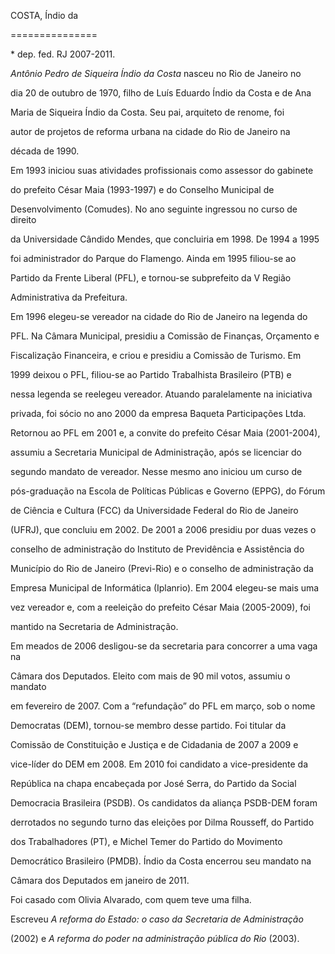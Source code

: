COSTA, Índio da

===============



\* dep. fed. RJ 2007-2011.



*Antônio Pedro de Siqueira Índio da Costa* nasceu no Rio de Janeiro no

dia 20 de outubro de 1970, filho de Luís Eduardo Índio da Costa e de Ana

Maria de Siqueira Índio da Costa. Seu pai, arquiteto de renome, foi

autor de projetos de reforma urbana na cidade do Rio de Janeiro na

década de 1990.



Em 1993 iniciou suas atividades profissionais como assessor do gabinete

do prefeito César Maia (1993-1997) e do Conselho Municipal de

Desenvolvimento (Comudes). No ano seguinte ingressou no curso de direito

da Universidade Cândido Mendes, que concluiria em 1998. De 1994 a 1995

foi administrador do Parque do Flamengo. Ainda em 1995 filiou-se ao

Partido da Frente Liberal (PFL), e tornou-se subprefeito da V Região

Administrativa da Prefeitura.



Em 1996 elegeu-se vereador na cidade do Rio de Janeiro na legenda do

PFL. Na Câmara Municipal, presidiu a Comissão de Finanças, Orçamento e

Fiscalização Financeira, e criou e presidiu a Comissão de Turismo. Em

1999 deixou o PFL, filiou-se ao Partido Trabalhista Brasileiro (PTB) e

nessa legenda se reelegeu vereador. Atuando paralelamente na iniciativa

privada, foi sócio no ano 2000 da empresa Baqueta Participações Ltda.



Retornou ao PFL em 2001 e, a convite do prefeito César Maia (2001-2004),

assumiu a Secretaria Municipal de Administração, após se licenciar do

segundo mandato de vereador. Nesse mesmo ano iniciou um curso de

pós-graduação na Escola de Políticas Públicas e Governo (EPPG), do Fórum

de Ciência e Cultura (FCC) da Universidade Federal do Rio de Janeiro

(UFRJ), que concluiu em 2002. De 2001 a 2006 presidiu por duas vezes o

conselho de administração do Instituto de Previdência e Assistência do

Município do Rio de Janeiro (Previ-Rio) e o conselho de administração da

Empresa Municipal de Informática (Iplanrio). Em 2004 elegeu-se mais uma

vez vereador e, com a reeleição do prefeito César Maia (2005-2009), foi

mantido na Secretaria de Administração.



Em meados de 2006 desligou-se da secretaria para concorrer a uma vaga na

Câmara dos Deputados. Eleito com mais de 90 mil votos, assumiu o mandato

em fevereiro de 2007. Com a “refundação” do PFL em março, sob o nome

Democratas (DEM), tornou-se membro desse partido. Foi titular da

Comissão de Constituição e Justiça e de Cidadania de 2007 a 2009 e

vice-líder do DEM em 2008. Em 2010 foi candidato a vice-presidente da

República na chapa encabeçada por José Serra, do Partido da Social

Democracia Brasileira (PSDB). Os candidatos da aliança PSDB-DEM foram

derrotados no segundo turno das eleições por Dilma Rousseff, do Partido

dos Trabalhadores (PT), e Michel Temer do Partido do Movimento

Democrático Brasileiro (PMDB). Índio da Costa encerrou seu mandato na

Câmara dos Deputados em janeiro de 2011.



Foi casado com Olivia Alvarado, com quem teve uma filha.



Escreveu *A reforma do Estado: o caso da Secretaria de Administração*

(2002) e *A reforma do poder na administração pública do Rio* (2003).



